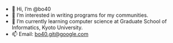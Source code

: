 - 👋 Hi, I’m @bo40
- 👀 I’m interested in writing programs for my communities.
- 🌱 I’m currently learning computer science at Graduate School of Informatics, Kyoto University.
- 📫 Email: bo40.git@google.com

<!---
bo40/bo40 is a ✨ special ✨ repository because its `README.md` (this file) appears on your GitHub profile.
You can click the Preview link to take a look at your changes.
--->
